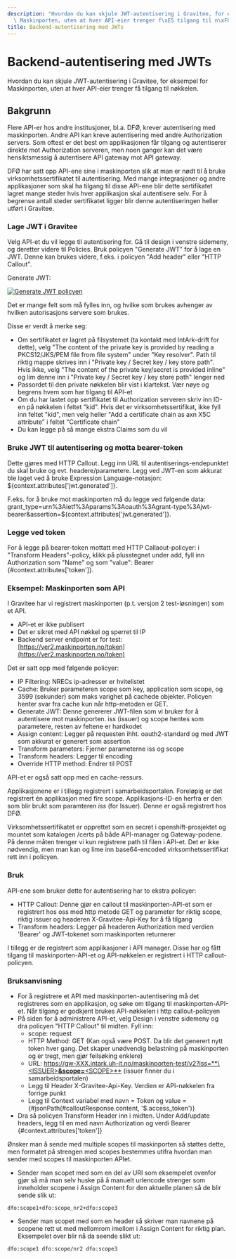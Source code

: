 ```yaml
---
description: "Hvordan du kan skjule JWT-autentisering i Gravitee, for eksempel for\
  \ Maskinporten, uten at hver API-eier trenger f\xE5 tilgang til n\xF8kkelen."
title: Backend-autentisering med JWTs
---
```


# Backend-autentisering med JWTs

Hvordan du kan skjule JWT-autentisering i Gravitee, for eksempel for Maskinporten, uten at hver API-eier trenger få tilgang til nøkkelen.

## Bakgrunn

Flere API-er hos andre institusjoner, bl.a. DFØ, krever autentisering med maskinporten. Andre API kan kreve autentisering med andre Authorization servers. Som oftest er det best om applikasjonen får tilgang og autentiserer direkte mot Authorization serveren, men noen ganger kan det være hensiktsmessig å autentisere API gateway mot API gateway.

DFØ har satt opp API-ene sine i maskinporten slik at man er nødt til å bruke virksomhetssertifikatet til autentisering. Med mange integrasjoner og andre applikasjoner som skal ha tilgang til disse API-ene blir dette sertifikatet lagret mange steder hvis hver applikasjon skal autentisere selv. For å begrense antall steder sertifikatet ligger blir denne autentiseringen heller utført i Gravitee.

### Lage JWT i Gravitee

Velg API-et du vil legge til autentisering for. Gå til design i venstre sidemeny, og deretter videre til Policies. Bruk policyen "Generate JWT" for å lage en JWT. Denne kan brukes videre, f.eks. i policyen "Add header" eller "HTTP Callout".

Generate JWT:

[![Generate JWT policyen](/datadeling/img/image-20200928103116-1.png)](/datadeling/img/image-20200928103116-1.png)

Det er mange felt som må fylles inn, og hvilke som brukes avhenger av hvilken autorisasjons servere som brukes.

 Disse er verdt å merke seg:

* Om sertifikatet er lagret på filsystemet (ta kontakt med IntArk-drift for dette), velg "The content of the private key is provided by reading a PKCS12/JKS/PEM file from file system" under "Key resolver". Path til riktig mappe skrives inn i "Private key / Secret key / key store path". Hvis ikke, velg "The content of the private key/secret is provided inline" og lim denne inn i "Private key / Secret key / key store path" lenger ned
* Passordet til den private nøkkelen blir vist i klartekst. Vær nøye og begrens hvem som har tilgang til API-et
* Om du har lastet opp sertifikatet til Authorization serveren skriv inn ID-en på nøkkelen i feltet "kid". Hvis det er virksomhetssertifikat, ikke fyll inn feltet "kid", men velg heller "Add a certificate chain as axn X5C attribute" i feltet "Certificate chain"
* Du kan legge på så mange ekstra Claims som du vil

### Bruke JWT til autentisering og motta bearer-token

Dette gjøres med HTTP Callout. Legg inn URL til autentiserings-endepunktet du skal bruke og evt. headere/parametere. Legg ved JWT-en som akkurat ble laget ved å bruke Expression Language-notasjon: ${context.attributes['jwt.generated']}.

F.eks. for å bruke mot maskinporten må du legge ved følgende data: grant\_type=urn%3Aietf%3Aparams%3Aoauth%3Agrant-type%3Ajwt-bearer&assertion=${context.attributes['jwt.generated']}.

### Legge ved token

For å legge på bearer-token mottatt med HTTP Callaout-policyer: i "Transform Headers"-policy, klikk på plusstegnet under add, fyll inn Authorization som "Name" og som "value": Bearer {#context.attributes['token']}.

### Eksempel: Maskinporten som API

I Gravitee har vi registrert maskinporten (p.t. versjon 2 test-løsningen) som et API.

* API-et er ikke publisert
* Det er sikret med API nøkkel og sperret til IP
* Backend server endpoint er for test: [https://ver2.maskinporten.no/token](https://ver2.maskinporten.no/token)

Det er satt opp med følgende policyer:

* IP Filtering: NRECs ip-adresser er hvitelistet
* Cache: Bruker parameteren scope som key, application som scope, og 3599 (sekunder) som maks varighet på cachede objekter. Policyen henter svar fra cache kun når http-metoden er GET.
* Generate JWT: Denne genererer JWT-filen som vi bruker for å autentisere mot maskinporten. iss (issuer) og scope hentes som parametere, resten av feltene er hardkodet
* Assign content: Legger på requesten ihht. oauth2-standard og med JWT som akkurat er generert som assertion
* Transform parameters: Fjerner parameterne iss og scope
* Transform headers: Legger til encoding
* Override HTTP method: Endrer til POST

API-et er også satt opp med en cache-ressurs.

Applikasjonene er i tillegg registrert i samarbeidsportalen. Foreløpig er det registrert én applikasjon med fire scope. Applikasjons-ID-en herfra er den som blir brukt som paramteren *iss* (for Issuer). Denne er også registrert hos DFØ.

Virksomhetssertifikatet er opprettet som en secret i openshift-prosjektet og mountet som katalogen /certs på både API-manager og Gateway-podene. På denne måten trenger vi kun registrere path til filen i API-et. Det er ikke nødvendig, men man kan og lime inn base64-encoded virksomhetssertifikat rett inn i policyen.

### Bruk

API-ene som bruker dette for autentisering har to ekstra policyer:

* HTTP Callout: Denne gjør en callout til maskinporten-API-et som er registrert hos oss med http metode GET og parameter for riktig scope, riktig issuer og headeren X-Gravitee-Api-Key for å få tilgang
* Transform headers: Legger på headeren Authorization med verdien 'Bearer' og JWT-tokenet som maskinporten returnerer

I tillegg er de registrert som applikasjoner i API manager. Disse har og fått tilgang til maskinporten-API-et og API-nøkkelen er registrert i HTTP callout-policyen.

### Bruksanvisning

* For å registrere et API med maskinporten-autentisering må det registreres som en applikasjon, og søke om tilgang til maskinporten-API-et. Når tilgang er godkjent brukes API-nøkkelen i http callout-policyen
* På siden for å administrere API-et, velg Design i venstre sidemeny og dra policyen "HTTP Callout" til midten. Fyll inn:
  * scope: request
  * HTTP Method: GET (Kan også være POST. Da blir det generert nytt token hver gang. Det skaper unødvendig belastning på maskinporten og er tregt, men gjør feilsøking enklere)
  * URL: [https://gw-XXX.intark.uh-it.no/maskinporten-test/v2?iss=**\<ISSUER\>**&scope=**\<SCOPE\>**](https://gw-XXX.intark.uh-it.no/maskinporten-test/v2?iss=**\<ISSUER\>**&scope=**\<SCOPE\>**) (issuer finner du i samarbeidsportalen)
  * Legg til Header X-Gravitee-Api-Key. Verdien er API-nøkkelen fra forrige punkt
  * Legg til Context variabel med navn = Token og value = {#jsonPath(#calloutResponse.content, '$.access\_token')}
* Dra så policyen Transform Header inn i midten. Under Add/update headers, legg til en med navn Authorization og verdi Bearer {#context.attributes['token']}

Ønsker man å sende med multiple scopes til maskinporten så støttes dette, men formatet på strengen med scopes bestemmes utifra hvordan man sender med scopes til maskinporten APIet.
* Sender man scopet med som en del av URI som eksempelet ovenfor gjør så må man selv huske på å manuelt urlencode strenger som inneholder scopene i Assign Content for den aktuelle planen så de blir sende slik ut:
```
dfo:scope1+dfo:scope_nr2+dfo:scope3
```
* Sender man scopet med som en header så skriver man navnene på scopene rett ut med mellomrom imellom i Assign Content for riktig plan. Eksempelet over blir nå da seende slikt ut:
```
dfo:scope1 dfo:scope/nr2 dfo:scope3
```
